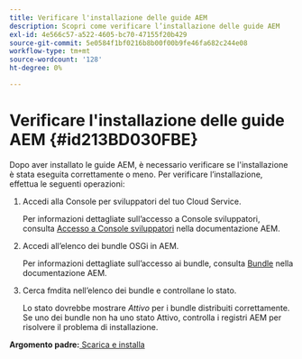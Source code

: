 ```yaml
---
title: Verificare l'installazione delle guide AEM
description: Scopri come verificare l’installazione delle guide AEM
exl-id: 4e566c57-a522-4605-bc70-47155f20b429
source-git-commit: 5e0584f1bf0216b8b00f00b9fe46fa682c244e08
workflow-type: tm+mt
source-wordcount: '128'
ht-degree: 0%

---
```


# Verificare l&#39;installazione delle guide AEM {#id213BD030FBE}

Dopo aver installato le guide AEM, è necessario verificare se l&#39;installazione è stata eseguita correttamente o meno. Per verificare l’installazione, effettua le seguenti operazioni:

1. Accedi alla Console per sviluppatori del tuo Cloud Service.

   Per informazioni dettagliate sull’accesso a Console sviluppatori, consulta [Accesso a Console sviluppatori](https://experienceleague.adobe.com/docs/experience-manager-learn/cloud-service/debugging/debugging-aem-as-a-cloud-service/developer-console.html) nella documentazione AEM.

1. Accedi all’elenco dei bundle OSGi in AEM.

   Per informazioni dettagliate sull’accesso ai bundle, consulta [Bundle](https://experienceleague.adobe.com/docs/experience-manager-learn/cloud-service/debugging/debugging-aem-as-a-cloud-service/developer-console.html?lang=en#bundles) nella documentazione AEM.

1. Cerca fmdita nell’elenco dei bundle e controllane lo stato.

   Lo stato dovrebbe mostrare *Attivo* per i bundle distribuiti correttamente. Se uno dei bundle non ha uno stato Attivo, controlla i registri AEM per risolvere il problema di installazione.


**Argomento padre:**[ Scarica e installa](download-install.md)
